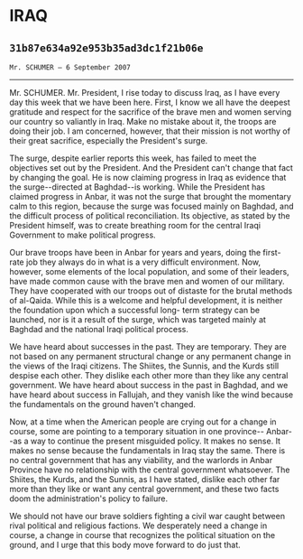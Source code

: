 # IRAQ
## `31b87e634a92e953b35ad3dc1f21b06e`
`Mr. SCHUMER — 6 September 2007`

---


Mr. SCHUMER. Mr. President, I rise today to discuss Iraq, as I have 
every day this week that we have been here. First, I know we all have 
the deepest gratitude and respect for the sacrifice of the brave men 
and women serving our country so valiantly in Iraq. Make no mistake 
about it, the troops are doing their job. I am concerned, however, that 
their mission is not worthy of their great sacrifice, especially the 
President's surge.

The surge, despite earlier reports this week, has failed to meet the 
objectives set out by the President. And the President can't change 
that fact by changing the goal. He is now claiming progress in Iraq as 
evidence that the surge--directed at Baghdad--is working. While the 
President has claimed progress in Anbar, it was not the surge that 
brought the momentary calm to this region, because the surge was 
focused mainly on Baghdad, and the difficult process of political 
reconciliation. Its objective, as stated by the President himself, was 
to create breathing room for the central Iraqi Government to make 
political progress.

Our brave troops have been in Anbar for years and years, doing the 
first-rate job they always do in what is a very difficult environment. 
Now, however, some elements of the local population, and some of their 
leaders, have made common cause with the brave men and women of our 
military. They have cooperated with our troops out of distaste for the 
brutal methods of al-Qaida. While this is a welcome and helpful 
development, it is neither the foundation upon which a successful long-
term strategy can be launched, nor is it a result of the surge, which 
was targeted mainly at Baghdad and the national Iraqi political 
process.

We have heard about successes in the past. They are temporary. They 
are not based on any permanent structural change or any permanent 
change in the views of the Iraqi citizens. The Shiites, the Sunnis, and 
the Kurds still despise each other. They dislike each other more than 
they like any central government. We have heard about success in the 
past in Baghdad, and we have heard about success in Fallujah, and they 
vanish like the wind because the fundamentals on the ground haven't 
changed.

Now, at a time when the American people are crying out for a change 
in course, some are pointing to a temporary situation in one province--
Anbar--as a way to continue the present misguided policy. It makes no 
sense. It makes no sense because the fundamentals in Iraq stay the 
same. There is no central government that has any viability, and the 
warlords in Anbar Province have no relationship with the central 
government whatsoever. The Shiites, the Kurds, and the Sunnis, as I 
have stated, dislike each other far more than they like or want any 
central government, and these two facts doom the administration's 
policy to failure.

We should not have our brave soldiers fighting a civil war caught 
between rival political and religious factions. We desperately need a 
change in course, a change in course that recognizes the political 
situation on the ground, and I urge that this body move forward to do 
just that.
